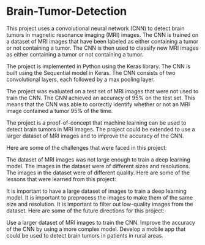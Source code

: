 # Brain-Tumor-Detection


This project uses a convolutional neural network (CNN) to detect brain tumors in magnetic resonance imaging (MRI) images. The CNN is trained on a dataset of MRI images that have been labeled as either containing a tumor or not containing a tumor. The CNN is then used to classify new MRI images as either containing a tumor or not containing a tumor.

The project is implemented in Python using the Keras library. The CNN is built using the Sequential model in Keras. The CNN consists of two convolutional layers, each followed by a max pooling layer.

The project was evaluated on a test set of MRI images that were not used to train the CNN. The CNN achieved an accuracy of 95% on the test set. This means that the CNN was able to correctly identify whether or not an MRI image contained a tumor 95% of the time.

The project is a proof-of-concept that machine learning can be used to detect brain tumors in MRI images. The project could be extended to use a larger dataset of MRI images and to improve the accuracy of the CNN.


Here are some of the challenges that were faced in this project:

The dataset of MRI images was not large enough to train a deep learning model.
The images in the dataset were of different sizes and resolutions.
The images in the dataset were of different quality.
Here are some of the lessons that were learned from this project:

It is important to have a large dataset of images to train a deep learning model.
It is important to preprocess the images to make them of the same size and resolution.
It is important to filter out low-quality images from the dataset.
Here are some of the future directions for this project:

Use a larger dataset of MRI images to train the CNN.
Improve the accuracy of the CNN by using a more complex model.
Develop a mobile app that could be used to detect brain tumors in patients in rural areas.

